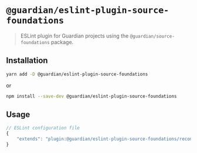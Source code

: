 # `@guardian/eslint-plugin-source-foundations`

> ESLint plugin for Guardian projects using the `@guardian/source-foundations` package.

## Installation

```bash
yarn add -D @guardian/eslint-plugin-source-foundations
```

or

```bash
npm install --save-dev @guardian/eslint-plugin-source-foundations
```

## Usage

```js
// ESLint configuration file
{
    "extends": "plugin:@guardian/eslint-plugin-source-foundations/recommended"
}
```

